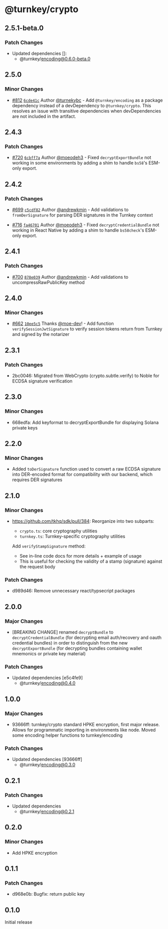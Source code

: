 # @turnkey/crypto

## 2.5.1-beta.0

### Patch Changes

- Updated dependencies []:
  - @turnkey/encoding@0.6.0-beta.0

## 2.5.0

### Minor Changes

- [#812](https://github.com/tkhq/sdk/pull/812) [`6cde41c`](https://github.com/tkhq/sdk/commit/6cde41cfecdfb7d54abf52cc65e28ef0e2ad6ba3) Author [@turnekybc](https://github.com/turnekybc) - Add `@turnkey/encoding` as a package dependency instead of a devDependency to `@turnkey/crypto`. This resolves an issue with transitive dependencies when devDependencies are not included in the artifact.

## 2.4.3

### Patch Changes

- [#720](https://github.com/tkhq/sdk/pull/720) [`6cbff7a`](https://github.com/tkhq/sdk/commit/6cbff7a0c0b3a9a05586399e5cef476154d3bdca) Author [@moeodeh3](https://github.com/moeodeh3) - Fixed `decryptExportBundle` not working in some environments by adding a shim to handle `bs58`'s ESM-only export.

## 2.4.2

### Patch Changes

- [#699](https://github.com/tkhq/sdk/pull/699) [`c5cdf82`](https://github.com/tkhq/sdk/commit/c5cdf8229da5da1bd6d52db06b2fe42826e96d57) Author [@andrewkmin](https://github.com/andrewkmin) - Add validations to `fromDerSignature` for parsing DER signatures in the Turnkey context

- [#716](https://github.com/tkhq/sdk/pull/716) [`fa46701`](https://github.com/tkhq/sdk/commit/fa467019eef34b5199372248edff1e7a64934e79) Author [@moeodeh3](https://github.com/moeodeh3) - Fixed `decryptCredentialBundle` not working in React Native by adding a shim to handle `bs58check`'s ESM-only export.

## 2.4.1

### Patch Changes

- [#700](https://github.com/tkhq/sdk/pull/700) [`878e039`](https://github.com/tkhq/sdk/commit/878e03973856cfec83e6e3fda5b76d1b64943628) Author [@andrewkmin](https://github.com/andrewkmin) - Add validations to uncompressRawPublicKey method

## 2.4.0

### Minor Changes

- [#662](https://github.com/tkhq/sdk/pull/662) [`10ee5c5`](https://github.com/tkhq/sdk/commit/10ee5c524b477ce998e4fc635152cd101ae5a9cc) Thanks [@moe-dev](https://github.com/moe-dev)! - Add function `verifySessionJwtSignature` to verify session tokens return from Turnkey and signed by the notarizer

## 2.3.1

### Patch Changes

- 2bc0046: Migrated from WebCrypto (crypto.subtle.verify) to Noble for ECDSA signature verification

## 2.3.0

### Minor Changes

- 668edfa: Add keyformat to decryptExportBundle for displaying Solana private keys

## 2.2.0

### Minor Changes

- Added `toDerSignature` function used to convert a raw ECDSA signature into DER-encoded format for compatibility with our backend, which requires DER signatures

## 2.1.0

### Minor Changes

- https://github.com/tkhq/sdk/pull/384: Reorganize into two subparts:

  - `crypto.ts`: core cryptography utilities
  - `turnkey.ts`: Turnkey-specific cryptography utilities

  Add `verifyStampSignature` method:

  - See in-line code docs for more details + example of usage
  - This is useful for checking the validity of a stamp (signature) against the request body

### Patch Changes

- d989d46: Remove unnecessary react/typsecript packages

## 2.0.0

### Major Changes

- [BREAKING CHANGE] renamed `decryptBundle` to `decryptCredentialBundle` (for decrypting email auth/recovery and oauth credential bundles) in order to distinguish from the new `decryptExportBundle` (for decrypting bundles containing wallet mnemonics or private key material)

### Patch Changes

- Updated dependencies [e5c4fe9]
  - @turnkey/encoding@0.4.0

## 1.0.0

### Major Changes

- 93666ff: turnkey/crypto standard HPKE encryption, first major release. Allows for programmatic importing in environments like node. Moved some encoding helper functions to turnkey/encoding

### Patch Changes

- Updated dependencies [93666ff]
  - @turnkey/encoding@0.3.0

## 0.2.1

### Patch Changes

- Updated dependencies
  - @turnkey/encoding@0.2.1

## 0.2.0

### Minor Changes

- Add HPKE encryption

## 0.1.1

### Patch Changes

- d968e0b: Bugfix: return public key

## 0.1.0

Initial release

